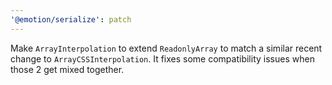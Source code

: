 ```yaml
---
'@emotion/serialize': patch
---
```


Make `ArrayInterpolation` to extend `ReadonlyArray` to match a similar recent change to `ArrayCSSInterpolation`. It fixes some compatibility issues when those 2 get mixed together.
